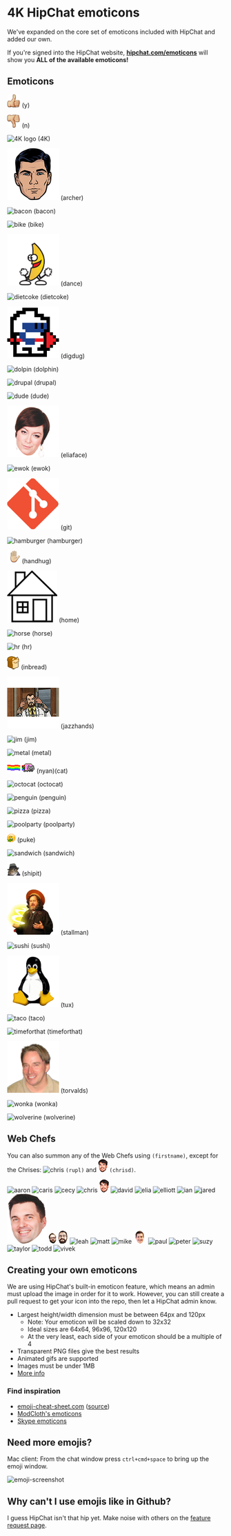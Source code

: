 # 4K HipChat emoticons

We've expanded on the core set of emoticons included with HipChat and added our own.

If you're signed into the HipChat website, **[hipchat.com/emoticons](https://www.hipchat.com/emoticons/)** will show you **ALL of the available emoticons!**


## Emoticons

![y](src/y.png) (y)

![n](src/n.png) (n)

![4K logo](src/4K.png) (4K)

![archer](src/archer.png) (archer)

![bacon](src/bacon.png) (bacon)

![bike](src/bike.png) (bike)

![dance](src/dance.gif) (dance)

![dietcoke](src/dietcoke.png) (dietcoke)

![digdug](src/digdug.png) (digdug)

![dolpin](src/dolphin.png) (dolphin)

![drupal](src/drupal.png) (drupal)

![dude](src/dude.png) (dude)

![eliaface](src/eliaface.png) (eliaface)

![ewok](src/ewok.gif) (ewok)

![git](src/git.png) (git)

![hamburger](src/hamburger.png) (hamburger)

![handhug](src/handhug.gif) (handhug)

![home](src/home.png) (home)

![horse](src/horse.png) (horse)

![hr](src/hr.png) (hr)

![inbread](src/inbread.gif) (inbread)

![jazzhands](src/jazzhands.gif) (jazzhands)

![jim](src/jim.gif) (jim)

![metal](src/metal.png) (metal)

![nyan](src/nyan.gif) ![cat](src/cat.gif) (nyan)(cat)

![octocat](src/octocat.png) (octocat)

![penguin](src/penguin.gif) (penguin)

![pizza](src/pizza.png) (pizza)

![poolparty](src/poolparty.gif) (poolparty)

![puke](src/puke.gif) (puke)

![sandwich](src/sandwich.png) (sandwich)

![shipit](src/shipit.png) (shipit)

![stallman](src/stallman.png) (stallman)

![sushi](src/sushi.png) (sushi)

![tux](src/tux.png) (tux)

![taco](src/taco.png) (taco)

![timeforthat](src/timeforthat.gif) (timeforthat)

![torvalds](src/torvalds.png) (torvalds)

![wonka](src/wonka.png) (wonka)

![wolverine](src/wolverine.gif) (wolverine)

## Web Chefs

You can also summon any of the Web Chefs using `(firstname)`, except for the Chrises: ![chris](src/chris.png) `(rupl)` and ![chrisd](src/chrisd.png) `(chrisd)`.

![aaron](src/aaron.png)
![caris](src/caris.png)
![cecy](src/cecy.png)
![chris](src/chris.png)
![chrisd](src/chrisd.png)
![david](src/david.png)
![elia](src/elia.png)
![elliott](src/elliott.png)
![ian](src/ian.png)
![jared](src/jared.png)
![jeff](src/jeff.png)
![joe](src/joe.png)
![jon](src/jon.png)
![leah](src/leah.png)
![matt](src/matt.png)
![mike](src/mike.png)
![patrick](src/patrick.png)
![paul](src/paul.png)
![peter](src/peter.png)
![suzy](src/suzy.png)
![taylor](src/taylor.png)
![todd](src/todd.png)
![vivek](src/vivek.png)

## Creating your own emoticons

We are using HipChat's built-in emoticon feature, which means an admin must upload the image in order for it to work. However, you can still create a pull request to get your icon into the repo, then let a HipChat admin know.

* Largest height/width dimension must be between 64px and 120px
  * Note: Your emoticon will be scaled down to 32x32
  * Ideal sizes are 64x64, 96x96, 120x120
  * At the very least, each side of your emoticon should be a multiple of 4
* Transparent PNG files give the best results
* Animated gifs are supported
* Images must be under 1MB
* [More info](http://help.hipchat.com/knowledgebase/articles/276750-how-to-create-custom-emoticons/)

### Find inspiration

* [emoji-cheat-sheet.com](http://www.emoji-cheat-sheet.com/) ([source](https://github.com/arvida/emoji-cheat-sheet.com/tree/master/public/graphics/emojis/))
* [ModCloth's emoticons](https://github.com/modcloth/hipchat-emoticons/)
* [Skype emoticons](http://emoticonhq.com/skypeemoticons.html)

## Need more emojis?

Mac client: From the chat window press `ctrl+cmd+space` to bring up the emoji window.

![emoji-screenshot](emoji-screenshot.png)

## Why can't I use emojis like in Github?

I guess HipChat isn't that hip yet. Make noise with others on the [feature request page](http://help.hipchat.com/forums/138883-suggestions-issues/suggestions/3407099-add-github-s-emoji-set).
